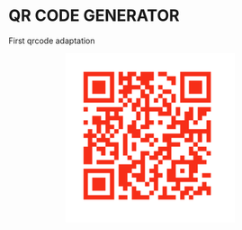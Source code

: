 # QR CODE GENERATOR
First qrcode adaptation

<p align="center">
<img src="https://github.com/developdwp/qr-generator/blob/main/developdwp_qrcode.png"width="300" height="300">
</p>
<br>

